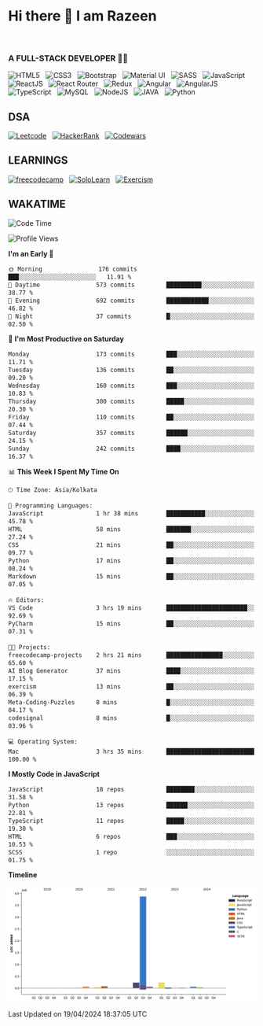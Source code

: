 # Hi there 👋 I am Razeen
<br>

### A FULL-STACK DEVELOPER 👩‍💻

![HTML5](https://img.shields.io/badge/HTML5-E34F26?style=for-the-badge&logo=html5&logoColor=white)&nbsp;&nbsp;
![CSS3](https://img.shields.io/badge/CSS3-1572B6?style=for-the-badge&logo=css3&logoColor=white)&nbsp;&nbsp;
![Bootstrap](https://img.shields.io/badge/Bootstrap-563D7C?style=for-the-badge&logo=bootstrap&logoColor=white)&nbsp;&nbsp;
![Material UI](https://img.shields.io/badge/Material--UI-0081CB?style=for-the-badge&logo=material-ui&logoColor=white)&nbsp;&nbsp;
![SASS](https://img.shields.io/badge/Sass-CC6699?style=for-the-badge&logo=sass&logoColor=white)&nbsp;&nbsp;
![JavaScript](https://img.shields.io/badge/JavaScript-F7DF1E?style=for-the-badge&logo=javascript&logoColor=black)&nbsp;&nbsp;
![ReactJS](https://img.shields.io/badge/React-20232A?style=for-the-badge&logo=react&logoColor=61DAFB)&nbsp;&nbsp;
![React Router](https://img.shields.io/badge/React_Router-CA4245?style=for-the-badge&logo=react-router&logoColor=white)&nbsp;&nbsp;
![Redux](https://img.shields.io/badge/Redux-593D88?style=for-the-badge&logo=redux&logoColor=white)&nbsp;&nbsp;
![Angular](https://img.shields.io/badge/Angular-DD0031?style=for-the-badge&logo=angular&logoColor=white)&nbsp;&nbsp;
![AngularJS](https://img.shields.io/badge/AngularJS-E23237?style=for-the-badge&logo=angularjs&logoColor=white)&nbsp;&nbsp;
![TypeScript](https://img.shields.io/badge/TypeScript-007ACC?style=for-the-badge&logo=typescript&logoColor=white)&nbsp;&nbsp;
![MySQL](https://img.shields.io/badge/MySQL-00000F?style=for-the-badge&logo=mysql&logoColor=white)&nbsp;&nbsp;
![NodeJS](https://img.shields.io/badge/Node.js-43853D?style=for-the-badge&logo=node.js&logoColor=white)&nbsp;&nbsp;
![JAVA](https://img.shields.io/badge/Java-ED8B00?style=for-the-badge&logo=openjdk&logoColor=white)&nbsp;&nbsp;
![Python](https://img.shields.io/badge/Python-14354C?style=for-the-badge&logo=python&logoColor=white)


## DSA

[![Leetcode](https://img.shields.io/badge/-LeetCode-FFA116?style=for-the-badge&logo=LeetCode&logoColor=black)](https://leetcode.com/razeenshaikh/)&nbsp;&nbsp;
[![HackerRank](https://img.shields.io/badge/-Hackerrank-2EC866?style=for-the-badge&logo=HackerRank&logoColor=white)](https://www.hackerrank.com/profile/razeen_m_shaikh)&nbsp;&nbsp;
[![Codewars](https://img.shields.io/badge/Codewars-B1361E?style=for-the-badge&logo=Codewars&logoColor=white)](https://www.codewars.com/users/razeen_shaikh)

## LEARNINGS

[![freecodecamp](https://img.shields.io/badge/freecodecamp-27273D?style=for-the-badge&logo=freecodecamp&logoColor=white)](https://www.freecodecamp.org/razeen)&nbsp;&nbsp;
[![SoloLearn](https://img.shields.io/badge/-Sololearn-3a464b?style=for-the-badge&logo=Sololearn&logoColor=white)](https://www.sololearn.com/en/profile/30940776)&nbsp;&nbsp;
[![Exercism](https://img.shields.io/badge/Exercism-009CAB?style=for-the-badge&logo=exercism&logoColor=white)](https://exercism.org/profiles/Razeen-Shaikh)

## WAKATIME

<!--START_SECTION:waka-->
![Code Time](http://img.shields.io/badge/Code%20Time-234%20hrs%2041%20mins-blue)

![Profile Views](http://img.shields.io/badge/Profile%20Views-137-blue)

**I'm an Early 🐤** 

```text
🌞 Morning                176 commits         ███░░░░░░░░░░░░░░░░░░░░░░   11.91 % 
🌆 Daytime                573 commits         ██████████░░░░░░░░░░░░░░░   38.77 % 
🌃 Evening                692 commits         ████████████░░░░░░░░░░░░░   46.82 % 
🌙 Night                  37 commits          █░░░░░░░░░░░░░░░░░░░░░░░░   02.50 % 
```
📅 **I'm Most Productive on Saturday** 

```text
Monday                   173 commits         ███░░░░░░░░░░░░░░░░░░░░░░   11.71 % 
Tuesday                  136 commits         ██░░░░░░░░░░░░░░░░░░░░░░░   09.20 % 
Wednesday                160 commits         ███░░░░░░░░░░░░░░░░░░░░░░   10.83 % 
Thursday                 300 commits         █████░░░░░░░░░░░░░░░░░░░░   20.30 % 
Friday                   110 commits         ██░░░░░░░░░░░░░░░░░░░░░░░   07.44 % 
Saturday                 357 commits         ██████░░░░░░░░░░░░░░░░░░░   24.15 % 
Sunday                   242 commits         ████░░░░░░░░░░░░░░░░░░░░░   16.37 % 
```


📊 **This Week I Spent My Time On** 

```text
🕑︎ Time Zone: Asia/Kolkata

💬 Programming Languages: 
JavaScript               1 hr 38 mins        ███████████░░░░░░░░░░░░░░   45.78 % 
HTML                     58 mins             ███████░░░░░░░░░░░░░░░░░░   27.24 % 
CSS                      21 mins             ██░░░░░░░░░░░░░░░░░░░░░░░   09.77 % 
Python                   17 mins             ██░░░░░░░░░░░░░░░░░░░░░░░   08.24 % 
Markdown                 15 mins             ██░░░░░░░░░░░░░░░░░░░░░░░   07.05 % 

🔥 Editors: 
VS Code                  3 hrs 19 mins       ███████████████████████░░   92.69 % 
PyCharm                  15 mins             ██░░░░░░░░░░░░░░░░░░░░░░░   07.31 % 

🐱‍💻 Projects: 
freecodecamp-projects    2 hrs 21 mins       ████████████████░░░░░░░░░   65.60 % 
AI Blog Generator        37 mins             ████░░░░░░░░░░░░░░░░░░░░░   17.15 % 
exercism                 13 mins             ██░░░░░░░░░░░░░░░░░░░░░░░   06.39 % 
Meta-Coding-Puzzles      8 mins              █░░░░░░░░░░░░░░░░░░░░░░░░   04.17 % 
codesignal               8 mins              █░░░░░░░░░░░░░░░░░░░░░░░░   03.96 % 

💻 Operating System: 
Mac                      3 hrs 35 mins       █████████████████████████   100.00 % 
```

**I Mostly Code in JavaScript** 

```text
JavaScript               18 repos            ████████░░░░░░░░░░░░░░░░░   31.58 % 
Python                   13 repos            ██████░░░░░░░░░░░░░░░░░░░   22.81 % 
TypeScript               11 repos            █████░░░░░░░░░░░░░░░░░░░░   19.30 % 
HTML                     6 repos             ███░░░░░░░░░░░░░░░░░░░░░░   10.53 % 
SCSS                     1 repo              ░░░░░░░░░░░░░░░░░░░░░░░░░   01.75 % 
```



**Timeline**

![Lines of Code chart](https://raw.githubusercontent.com/Razeen-Shaikh/Razeen-Shaikh/master/assets/bar_graph.png)


 Last Updated on 19/04/2024 18:37:05 UTC
<!--END_SECTION:waka-->
